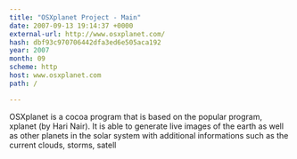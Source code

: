 ```yaml
---
title: "OSXplanet Project - Main"
date: 2007-09-13 19:14:37 +0000
external-url: http://www.osxplanet.com/
hash: dbf93c970706442dfa3ed6e505aca192
year: 2007
month: 09
scheme: http
host: www.osxplanet.com
path: /

---
```


OSXplanet is a cocoa program that is based on the popular program, xplanet (by Hari Nair). It is able to generate live images of the earth as well as other planets in the solar system with additional informations such as the current clouds, storms, satell
